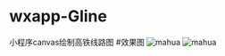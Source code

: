 # wxapp-Gline
小程序canvas绘制高铁线路图
#效果图
![mahua](http://jsh5css.cn/blog/wp-content/uploads/2017/02/20170220103330_88447.png)
![mahua](http://jsh5css.cn/blog/wp-content/uploads/2017/02/20170220103330_17841.png)
